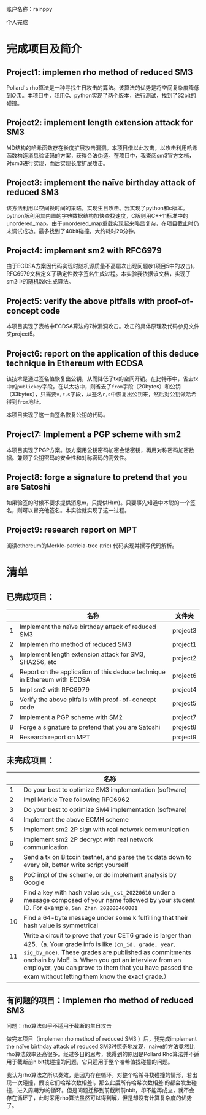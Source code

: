 
账户名称：rainppy

个人完成
# 完成项目及简介
## Project1: implemen rho method of reduced SM3
Pollard's rho算法是一种寻找生日攻击的算法。该算法的优势是将空间复杂度降低到$O(1)$。本项目中，我用C、python实现了两个版本，进行测试，找到了32bit的碰撞。
## Project2: implement length extension attack for SM3
MD结构的哈希函数存在长度扩展攻击漏洞。本项目借以此攻击，以攻击利用哈希函数构造消息验证码的方案，获得合法伪造。在项目中，我查阅sm3官方文档，对sm3进行实现，而后实现长度扩展攻击。
## Project3: implement the naïve birthday attack of reduced SM3
该方法利用以空间换时间的策略，实现生日攻击。我实现了python和c版本。python版利用其内置的字典数据结构加快查找速度，C版则用C++11标准中的unordered_map。由于unordered_map重载实现起来略显复杂，在项目截止时仍未调试成功。最多找到了40bit碰撞，大约耗时20分钟。
## Project4: implement sm2 with RFC6979
由于ECDSA方案因代码实现时随机源质量不高屡次出现问题(如项目5中的攻击)，RFC6979文档定义了确定性数字签名生成过程。本实验我依据该文档，实现了sm2中的随机数k生成算法。
## Project5: verify the above pitfalls with proof-of-concept code
本项目实现了表格中ECDSA算法的7种漏洞攻击。攻击的具体原理及代码参见文件夹project5。
## Project6: report on the application of this deduce technique in Ethereum with ECDSA
该技术是通过签名值恢复出公钥，从而降低了tx的空间开销。在比特币中，省去tx中的`publickey`字段。在以太坊中，则省去了`from`字段（20bytes）和公钥（33bytes），只需要`v,r,s`字段，从签名`r,s`中恢复出公钥来，然后对公钥做哈希得到`from`地址。

本项目实现了这一由签名恢复公钥的代码。
## Project7: Implement a PGP scheme with sm2
本项目实现了PGP方案。该方案用公钥密码加密会话密钥，再用对称密码加密数据。兼顾了公钥密码的安全性和对称密码的高效性。
## Project8: forge a signature to pretend that you are Satoshi
如果验签的时候不要求提供消息m，只提供H(m)。只要事先知道中本聪的一个签名，则可以冒充他签名。本实验就实现了这一过程。
## Project9: research report on MPT
阅读ethereum的Merkle-patricia-tree (trie) 代码实现并撰写代码解析。
# 清单
## 已完成项目：

|      | 名称                                                         | 文件夹   |
| ---- | ------------------------------------------------------------ | -------- |
| 1    | Implement the naïve birthday attack of reduced SM3           | project3 |
| 2    | Implemen rho method of reduced SM3                           | project1 |
| 3    | Implement length extension attack for SM3, SHA256, etc       | project2 |
| 4    | Report on the application of this deduce technique in Ethereum with ECDSA | project6 |
| 5    | Impl sm2 with RFC6979                                        | project4 |
| 6    | Verify the above pitfalls with proof-of-concept code         | project5 |
| 7    | Implement a PGP scheme with SM2                              | project7 |
| 8    | Forge a signature to pretend that you are Satoshi            | project8 |
| 9    | Research report on MPT                                       | project9 |

## 未完成项目：

|      | 名称                                                         |
| ---- | ------------------------------------------------------------ |
| 1    | Do your best to optimize SM3 implementation (software)       |
| 2    | Impl Merkle Tree following RFC6962                           |
| 3    | Do your best to optimize SM4 implementation (software)       |
| 4    | Implement the above ECMH scheme                              |
| 5    | Implement sm2 2P sign with real network communication        |
| 6    | Implement sm2 2P decrypt with real network communication     |
| 7    | Send a tx on Bitcoin testnet, and parse the tx data down to every bit, better write script yourself |
| 8    | PoC impl of the scheme, or do implement analysis by Google   |
| 9    | Find a key with hash value `sdu_cst_20220610` under a message composed of your name followed by your student ID. For example, `San Zhan 202000460001` |
| 10   | Find a 64-byte message under some k fulfilling that their hash value is symmetrical |
| 11   | Write a circuit to prove that your CET6 grade is larger than 425.（a. Your grade info is like `(cn_id, grade, year, sig_by_moe)`. These grades are published as commitments onchain by MoE. b. When you got an interview from an employer, you can prove to them that you have passed the exam without letting them know the exact grade.） |

## 有问题的项目：Implemen rho method of reduced SM3 
问题：rho算法似乎不适用于截断的生日攻击

做完本项目（implemen rho method of reduced SM3 ）后，我完成implement the naïve birthday attack of reduced SM3时惊奇地发现，naive的方法竟然比rho算法效率还高很多。经过多日的思考，我得到的原因是Pollard Rho算法并不适用于截断前n bit找碰撞的问题，它只适用于整个哈希值找碰撞的问题。

我认为rho算法之所以奏效，是因为存在循环。对整个哈希寻找碰撞的情形，若出现一次碰撞，假设它们哈希次数相差i，那么此后所有哈希次数相差i的都会发生碰撞，进入周期为i的循环。但是问题迁移到前截断前nbit，却不能再成立，就不会存在循环了，此时采用rho算法虽然可以得到解，但是却没有计算复杂度的优势了。
